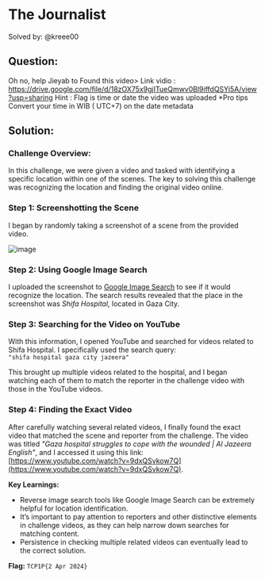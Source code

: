 # The Journalist

Solved by: @kreee00

## Question:

Oh no, help Jieyab to Found this video> Link vidio : https://drive.google.com/file/d/18zOX75x9gjITueQmwv0Bl9iffdQSYi5A/view?usp=sharing 
Hint : Flag is time or date the video was uploaded *Pro tips Convert your time in WIB ( UTC+7) on the date metadata

## Solution:

### Challenge Overview:

In this challenge, we were given a video and tasked with identifying a specific location within one of the scenes. The key to solving this challenge was recognizing the location and finding the original video online.

### Step 1: Screenshotting the Scene

I began by randomly taking a screenshot of a scene from the provided video.

![image](https://github.com/user-attachments/assets/d5a184f2-7817-4c30-8487-d954adfa778b)


### Step 2: Using Google Image Search

I uploaded the screenshot to [Google Image Search](https://images.google.com/) to see if it would recognize the location. The search results revealed that the place in the screenshot was *Shifa Hospital*, located in Gaza City.

### Step 3: Searching for the Video on YouTube

With this information, I opened YouTube and searched for videos related to Shifa Hospital. I specifically used the search query:  
`"shifa hospital gaza city jazeera"`

This brought up multiple videos related to the hospital, and I began watching each of them to match the reporter in the challenge video with those in the YouTube videos.

### Step 4: Finding the Exact Video

After carefully watching several related videos, I finally found the exact video that matched the scene and reporter from the challenge. The video was titled *"Gaza hospital struggles to cope with the wounded | Al Jazeera English"*, and I accessed it using this link:  
[https://www.youtube.com/watch?v=9dxQSvkow7Q](https://www.youtube.com/watch?v=9dxQSvkow7Q).

**Key Learnings:**

- Reverse image search tools like Google Image Search can be extremely helpful for location identification.
- It’s important to pay attention to reporters and other distinctive elements in challenge videos, as they can help narrow down searches for matching content.
- Persistence in checking multiple related videos can eventually lead to the correct solution.


**Flag:** `TCP1P{2 Apr 2024}`
